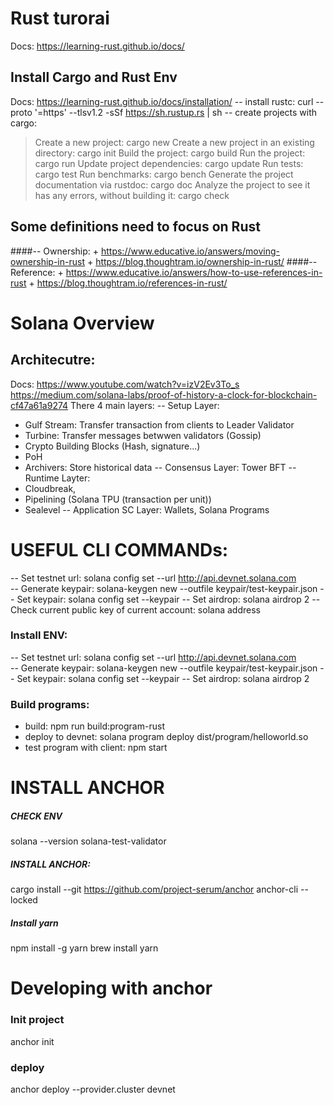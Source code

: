 # Rust turorai
Docs: https://learning-rust.github.io/docs/
## Install Cargo and Rust Env
Docs: https://learning-rust.github.io/docs/installation/
-- install rustc: curl --proto '=https' --tlsv1.2 -sSf https://sh.rustup.rs | sh
-- create projects with cargo:
>   Create a new project: cargo new
    Create a new project in an existing directory: cargo init
    Build the project: cargo build
    Run the project: cargo run
    Update project dependencies: cargo update
    Run tests: cargo test
    Run benchmarks: cargo bench
    Generate the project documentation via rustdoc: cargo doc
    Analyze the project to see it has any errors, without building it: cargo check
## Some definitions need to focus on Rust
####-- Ownership: 
    + https://www.educative.io/answers/moving-ownership-in-rust
    + https://blog.thoughtram.io/ownership-in-rust/
####-- Reference: 
    + https://www.educative.io/answers/how-to-use-references-in-rust
    + https://blog.thoughtram.io/references-in-rust/



# Solana Overview
## Architecutre:
Docs: https://www.youtube.com/watch?v=izV2Ev3To_s
https://medium.com/solana-labs/proof-of-history-a-clock-for-blockchain-cf47a61a9274
There 4 main layers:
-- Setup Layer: 
   + Gulf Stream: Transfer transaction from clients to Leader Validator
   + Turbine: Transfer messages betwwen validators (Gossip)
   + Crypto Building Blocks (Hash, signature...)
   + PoH
   + Archivers: Store historical data
-- Consensus Layer: Tower BFT
-- Runtime Layter: 
   + Cloudbreak, 
   + Pipelining (Solana TPU (transaction per unit)) 
   + Sealevel
-- Application SC Layer: Wallets, Solana Programs

# USEFUL CLI COMMANDs:
-- Set testnet url:  solana config set --url http://api.devnet.solana.com    
-- Generate keypair: solana-keygen new --outfile keypair/test-keypair.json
-- Set keypair: solana config set --keypair <path>
-- Set airdrop: solana airdrop 2
-- Check current public key of current account: solana address
### Install ENV:
-- Set testnet url:  solana config set --url http://api.devnet.solana.com    
-- Generate keypair: solana-keygen new --outfile keypair/test-keypair.json
-- Set keypair: solana config set --keypair <path>
-- Set airdrop: solana airdrop 2

### Build programs:
- build: npm run build:program-rust 
- deploy to devnet: solana program deploy dist/program/helloworld.so
- test program with client: npm start

# INSTALL ANCHOR
##### CHECK ENV
solana --version
solana-test-validator

##### INSTALL ANCHOR:
cargo install --git https://github.com/project-serum/anchor anchor-cli --locked

##### Install yarn
npm install -g yarn
brew install yarn

# Developing with anchor
### Init project 
anchor init <project name>

### deploy
anchor deploy --provider.cluster devnet